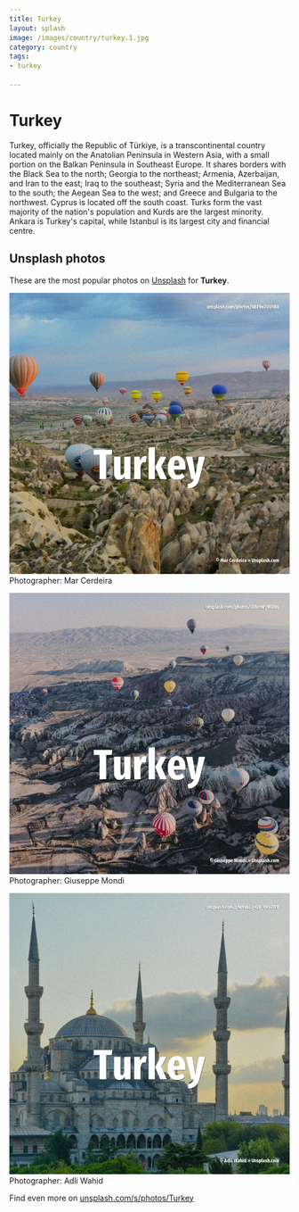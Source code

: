 ```yaml
---
title: Turkey
layout: splash
image: /images/country/turkey.1.jpg
category: country
tags:
- turkey

---
```

# Turkey

Turkey, officially the Republic of Türkiye, is a transcontinental country located mainly on the  Anatolian Peninsula in Western Asia, with a small portion on the Balkan Peninsula in Southeast  Europe. It shares borders with the Black Sea to the north; Georgia to the northeast; Armenia, Azerbaijan,  and Iran to the east; Iraq to the southeast; Syria and the Mediterranean Sea to the south; the  Aegean Sea to the west; and Greece and Bulgaria to the northwest. Cyprus is located off the south coast. Turks form the vast majority of the nation's population and Kurds are the largest minority. Ankara is Turkey's capital, while Istanbul is its largest city and financial centre. 

 
## Unsplash photos
These are the most popular photos on [Unsplash](https://unsplash.com) for **Turkey**.
 
![Turkey](/images/country/turkey.1.jpg)
Photographer:  Mar Cerdeira
 
![Turkey](/images/country/turkey.2.jpg)
Photographer:  Giuseppe Mondì
 
![Turkey](/images/country/turkey.3.jpg)
Photographer:  Adli Wahid
 
Find even more on [unsplash.com/s/photos/Turkey](https://unsplash.com/s/photos/Turkey)
 
